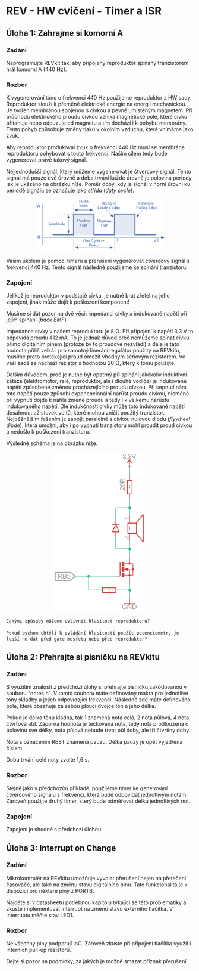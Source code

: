 # REV - HW cvičení - Timer a ISR

## Úloha 1: Zahrajme si komorní A

### Zadání
Naprogramujte REVkit tak, aby připojený reproduktor spínaný tranzistorem hrál komorní A (440 Hz).

### Rozbor
K vygenerování tónu o frekvenci 440 Hz použijeme reproduktor z HW sady. Reproduktor slouží k přeměně elektrické energie na energii mechanickou. Je tvořen membránou spojenou s cívkou a pevně umístěným magnetem. Při průchodu elektrického proudu cívkou vzniká magnetické pole, které cívku přitahuje nebo odpuzuje od magnetu a tím dochází i k pohybu membrány. Tento pohyb způsobuje změny tlaku v okolním vzduchu, které vnímáme jako zvuk.

Aby reproduktor produkoval zvuk o frekvenci 440 Hz musí se membrána reproduktoru pohybovat s touto frekvencí. Našim cílem tedy bude vygenerovat právě takový signál.

Nejjednodušší signál, který můžeme vygenerovat je čtvercový signál. Tento signál má pouze dvě úrovně a doba trvání každé úrovně je polovina periody, jak je ukázáno na obrázku níže. Poměr doby, kdy je signál v horní úrovni ku periodě signálu se označuje jako *střída* (*duty cycle*).

<p align="center">
  <img width="350" src="Figures/square_wave.png" />
</p>

Vašim úkolem je pomocí timeru a přerušení vygenerovat čtvercový signál s frekvencí 440 Hz. Tento signál následně použijeme ke spínání tranzistoru.

### Zapojení
Jelikož je reproduktor v podstatě cívka, je nutné brát zřetel na jeho zapojení, jinak může dojít k poškození komponent!

Musíme si dát pozor na dvě věci: impedanci cívky a indukované napětí při jejím spínání (*back EMF*)

Impedance cívky v našem reproduktoru je 8 Ω. Při připojení k napětí 3,3 V to odpovídá proudu 412 mA. To je jednak důvod proč nemůžeme spínat cívku přímo digitálním pinem (protože by to proudově nezvládl) a dále je tato hodnota příliš velká i pro samotný linerání regulátor použitý na REVkitu, musíme proto protékající proud omezit vhodným sériovým rezistorem. Ve vaší sadě se nachází rezistor s hodnotou 20 Ω, který k tomu použijte.

Dalším důvodem, proč je nutné být opatrný při spínání jakékoliv induktivní zátěže (elektromotor, relé, reproduktor, ale i dlouhé vodiče) je indukované napětí způsobené změnou procházejícího proudu cívkou. Při sepnutí nám toto napětí pouze způsobí exponencionální nárůst proudu cívkou, nicméně při vypnutí dojde k náhlé změně proudu a tedy i k velkému nárůstu indukovaného napětí. Dle indukčnosti cívky může toto indukované napětí dosáhnout až stovek voltů, které mohou zničit použitý tranzistor. Nejběžnějším řešením je zapojit paralelně s cívkou nulovou diodu (*flywheel diode*), která umožní, aby i po vypnutí tranzistoru mohl proudit proud cívkou a nedošlo k poškození tranzistoru.

Výsledné schéma je na obrázku níže.

<p align="center">
  <img width="250" src="Figures/speaker.png" />
</p>

```
Jakými způsoby můžeme ovlivnit hlasitost reproduktoru?

Pokud bychom chtěli k ovládání hlasitosti použít potenciometr, je lepší ho dát před gate mosfetu nebo před reproduktor?
```

## Úloha 2: Přehrajte si písničku na REVkitu

### Zadání
S využitím znalostí z předchozí úlohy si přehrajte písničku zakódovanou v souboru "notes.h". V tomto souboru máte definovány makra pro jednotlivé tóny skladby a jejich odpovídající frekvenci. Následně zde máte definováno pole, které obsahuje za sebou jdoucí dvojce tón a jeho délka. 

Pokud je délka tónu kladná, tak 1 znamená nota celá, 2 nota půlová, 4 nota čtvrťová atd. Záporná hodnota je tečkovaná nota, tedy nota prodloužená o polovinu své délky, nota půlová nebude trvat půl doby, ale tři čtvrtiny doby.

Nota s označením REST znamená pauzu. Délka pauzy je opět vyjádřena číslem.

Dobu trvání celé noty zvolte 1,6 s.

### Rozbor
Stejně jako v předchozím příkladě, použijeme timer ke generování čtvercového signálu s frekvencí, která bude odpovídat jednotlivým notám. Zároveň použijte druhý timer, který bude odměřovat délku jednotlivých not.

### Zapojení
Zapojení je shodné s předchozí úlohou.


## Úloha 3: Interrupt on Change

### Zadání
Mikrokontrolér na REVkitu umožňuje vyvolat přerušení nejen na přetečení časovače, ale také na změnu stavu digitálního pinu. Tato funkcionalita je k dispozici pro některé piny z PORTB.

Najděte si v datasheetu potřebnou kapitolu týkající se této problematiky a zkuste implementovat interrupt na změnu stavu externího tlačítka. V interruptu měňte stav LED1.

### Rozbor
Ne všechny piny podporují IoC. Zároveň zkuste při připojení tlačítka využít i interních pull-up rezistorů.

Dejte si pozor na podmínky, za jakých je možné smazat příznak přerušení.